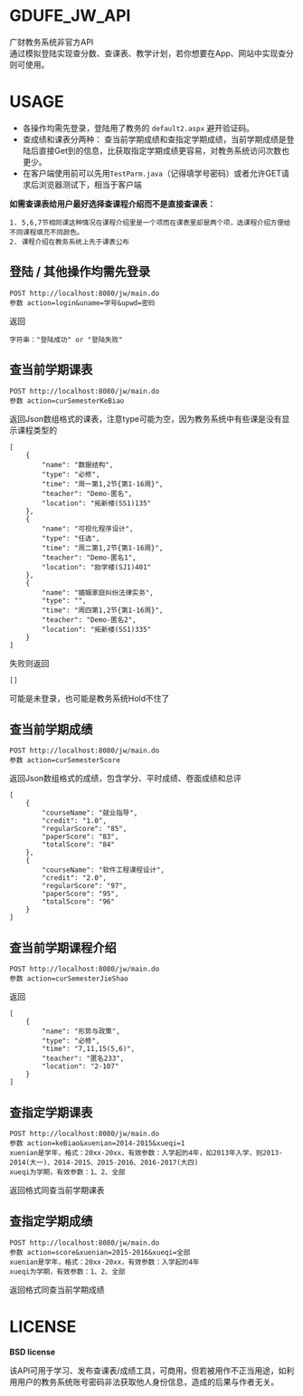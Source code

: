 # GDUFE_JW_API
广财教务系统非官方API  
通过模拟登陆实现查分数、查课表、教学计划，若你想要在App、网站中实现查分则可使用。

# USAGE
 - 各操作均需先登录，登陆用了教务的 `default2.aspx` 避开验证码。  
 - 查成绩和课表分两种：
查当前学期成绩和查指定学期成绩，当前学期成绩是登陆后直接Get到的信息，比获取指定学期成绩更容易，对教务系统访问次数也更少。
 - 在客户端使用前可以先用`TestParm.java`（记得填学号密码）或者允许GET请求后浏览器测试下，相当于客户端


**如需查课表给用户最好选择查课程介绍而不是直接查课表：**  

	1. 5,6,7节相同课这种情况在课程介绍里是一个项而在课表里却是两个项，选课程介绍方便给不同课程填充不同颜色。  
	2. 课程介绍在教务系统上先于课表公布


## 登陆 / 其他操作均需先登录

	POST http://localhost:8080/jw/main.do
	参数 action=login&uname=学号&upwd=密码

返回
	
	字符串："登陆成功" or "登陆失败"

## 查当前学期课表

	POST http://localhost:8080/jw/main.do
	参数 action=curSemesterKeBiao

返回Json数组格式的课表，注意type可能为空，因为教务系统中有些课是没有显示课程类型的

	[
	    {
	        "name": "数据结构",
	        "type": "必修",
	        "time": "周一第1,2节{第1-16周}",
	        "teacher": "Demo-匿名",
	        "location": "拓新楼(SS1)135"
	    },
	    {
	        "name": "可视化程序设计",
	        "type": "任选",
	        "time": "周二第1,2节{第1-16周}",
	        "teacher": "Demo-匿名1",
	        "location": "励学楼(SJ1)401"
	    },
	    {
	        "name": "婚姻家庭纠纷法律实务",
	        "type": "",
	        "time": "周四第1,2节{第1-16周}",
	        "teacher": "Demo-匿名2",
	        "location": "拓新楼(SS1)335"
	    }
	]

失败则返回

	[]

可能是未登录，也可能是教务系统Hold不住了

## 查当前学期成绩

	POST http://localhost:8080/jw/main.do
	参数 action=curSemesterScore

返回Json数组格式的成绩，包含学分、平时成绩、卷面成绩和总评

	[
	    {
	        "courseName": "就业指导",
	        "credit": "1.0",
	        "regularScore": "85",
	        "paperScore": "83",
	        "totalScore": "84"
	    },
	    {
	        "courseName": "软件工程课程设计",
	        "credit": "2.0",
	        "regularScore": "97",
	        "paperScore": "95",
	        "totalScore": "96"
	    }
	]

## 查当前学期课程介绍

	POST http://localhost:8080/jw/main.do
	参数 action=curSemesterJieShao

返回

	[
	    {
	        "name": "形势与政策",
	        "type": "必修",
	        "time": "7,11,15(5,6)",
	        "teacher": "匿名233",
	        "location": "2-107"
	    }
	]

## 查指定学期课表

	POST http://localhost:8080/jw/main.do
	参数 action=keBiao&xuenian=2014-2015&xueqi=1
	xuenian是学年，格式：20xx-20xx，有效参数：入学起的4年，如2013年入学，则2013-2014(大一)、2014-2015、2015-2016、2016-2017(大四)
	xueqi为学期，有效参数：1、2、全部

返回格式同查当前学期课表

## 查指定学期成绩

	POST http://localhost:8080/jw/main.do
	参数 action=score&xuenian=2015-2016&xueqi=全部
	xuenian是学年，格式：20xx-20xx，有效参数：入学起的4年
	xueqi为学期，有效参数：1、2、全部

返回格式同查当前学期成绩

# LICENSE

**BSD license**

该API可用于学习、发布查课表/成绩工具，可商用，但若被用作不正当用途，如利用用户的教务系统账号密码非法获取他人身份信息，造成的后果与作者无关。

